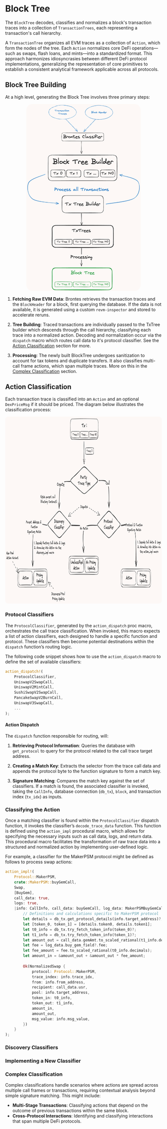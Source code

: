 # Block Tree

The `BlockTree` decodes, classifies and normalizes a block's transaction traces into a collection of `TransactionTrees`, each representing a transaction's call hierarchy.

A `TransactionTree` organizes all EVM traces as a collection of `Action`, which form the nodes of the tree. Each `Action` normalizes core DeFi operations—such as swaps, flash loans, and mints—into a standardized format. This approach harmonizes idiosyncrasies between different DeFi protocol implementations, generalizing the representation of core primitives to establish a consistent analytical framework applicable across all protocols.

## Block Tree Building

At a high level, generating the Block Tree involves three primary steps:

<div style="text-align: center;">
 <img src="diagrams/tree-flow.png" alt="brontes-flow" style="border-radius: 20px; width: auto ; height: 600px;">
</div>

1. **Fetching Raw EVM Data**: Brontes retrieves the transaction traces and the `BlockHeader` for a block, first querying the database. If the data is not available, it is generated using a custom `revm-inspector` and stored to accelerate reruns.

2. **Tree Building**: Traced transactions are individually passed to the TxTree builder which descends through the call hierarchy, classifying each trace into a normalized action. Decoding and normalization occur via the `dispatch` macro which routes call data to it's protocol classifier. See the [Action Classification](#action-classification) section for more.

3. **Processing**: The newly built BlockTree undergoes sanitization to account for tax tokens and duplicate transfers. It also classifies multi-call frame actions, which span multiple traces. More on this in the [Complex Classification](#complex-classification) section.

## Action Classification

Each transaction trace is classified into an `Action` and an optional `DexPriceMsg` if it should be priced. The diagram below illustrates the classification process:

<div style="text-align: center;">
 <img src="diagrams/trace-classifier.png" alt="brontes-flow" style="border-radius: 10px; width: auto ; height: 600px;">
</div>

### Protocol Classifiers

The `ProtocolClassifier`, generated by the `action_dispatch` proc macro, orchestrates the call trace classification. When invoked, this macro expects a list of action classifiers, each designed to handle a specific function and protocol. These classifiers then become potential destinations within the `dispatch` function’s routing logic.

The following code snippet shows how to use the `action_dispatch` macro to define the set of available classifiers:

```rust
action_dispatch!(
    ProtocolClassifier,
    UniswapV2SwapCall,
    UniswapV2MintCall,
    SushiSwapV2SwapCall,
    PancakeSwapV2BurnCall,
    UniswapV3SwapCall,
    ...
);
```

#### Action Dispatch

The `dispatch` function responsible for routing, will:

1. **Retrieving Protocol Information**: Queries the database with `get_protocol` to query for the protocol related to the call trace target address.

2. **Creating a Match Key**: Extracts the selector from the trace call data and appends the protocol byte to the function signature to form a match key.

3. **Signature Matching**: Compares the match key against the set of classifiers. If a match is found, the associated classifier is invoked, taking the `CallInfo`, database connection (`db_tx`), `block`, and transaction index (`tx_idx`) as inputs.

### Classifying the Action

Once a matching classifier is found within the `ProtocolClassifier` dispatch function, it invokes the classifier’s `decode_trace_data` function. This function is defined using the `action_impl` procedural macro, which allows for specifying the necessary inputs such as call data, logs, and return data. This procedural macro facilitates the transformation of raw trace data into a structured and normalized action by implementing user-defined logic.

For example, a classifier for the MakerPSM protocol might be defined as follows to process swap actions:

```rust
action_impl!(
    Protocol::MakerPSM,
    crate::MakerPSM::buyGemCall,
    Swap,
    [BuyGem],
    call_data: true,
    logs: true,
    |info: CallInfo, call_data: buyGemCall, log_data: MakerPSMBuyGemCallLogs, db_tx: &DB| {
        // Definitions and calculations specific to MakerPSM protocol
        let details = db_tx.get_protocol_details(info.target_address)?;
        let [token_0, token_1] = [details.token0, details.token1];
        let t0_info = db_tx.try_fetch_token_info(token_0)?;
        let t1_info = db_tx.try_fetch_token_info(token_1)?;
        let amount_out = call_data.gemAmt.to_scaled_rational(t1_info.decimals);
        let fee = log_data.buy_gem_field?.fee;
        let fee_amount = fee.to_scaled_rational(t0_info.decimals);
        let amount_in = &amount_out + &amount_out * fee_amount;

        Ok(NormalizedSwap {
            protocol: Protocol::MakerPSM,
            trace_index: info.trace_idx,
            from: info.from_address,
            recipient: call_data.usr,
            pool: info.target_address,
            token_in: t0_info,
            token_out: t1_info,
            amount_in,
            amount_out,
            msg_value: info.msg_value,
        })
    }
);
```

### Discovery Classifiers

### Implementing a New Classifier

### Complex Classification

Complex classifications handle scenarios where actions are spread across multiple call frames or transactions, requiring contextual analysis beyond simple signature matching. This might include:

- **Multi-Stage Transactions**: Classifying actions that depend on the outcome of previous transactions within the same block.
- **Cross-Protocol Interactions**: Identifying and classifying interactions that span multiple DeFi protocols.
